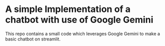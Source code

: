 # A simple Implementation of a chatbot with use of Google Gemini
This repo contains a small code which leverages Google Gemini to make a basic chatbot on streamlit.
